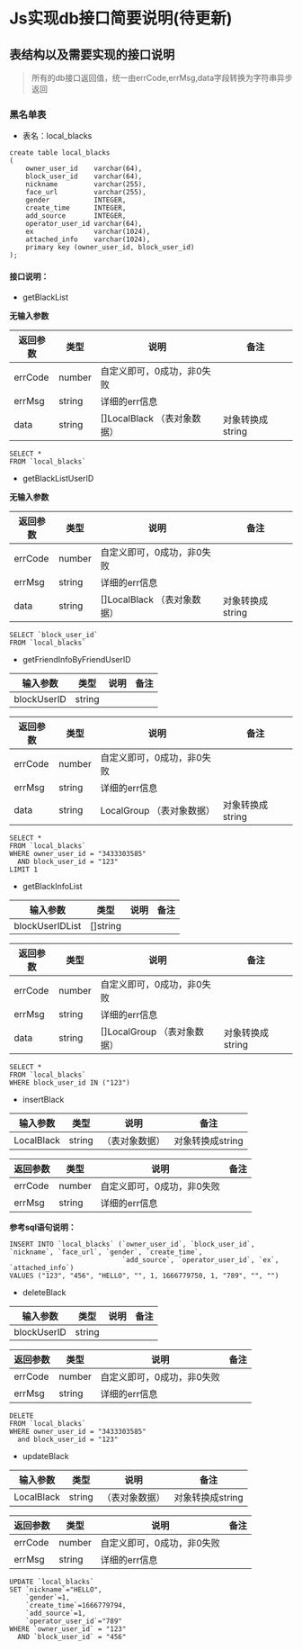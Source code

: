 # Js实现db接口简要说明(待更新)

## 表结构以及需要实现的接口说明

> 所有的db接口返回值，统一由errCode,errMsg,data字段转换为字符串异步返回

### 黑名单表

- 表名：local_blacks

```sqlite
create table local_blacks
(
    owner_user_id    varchar(64),
    block_user_id    varchar(64),
    nickname         varchar(255),
    face_url         varchar(255),
    gender           INTEGER,
    create_time      INTEGER,
    add_source       INTEGER,
    operator_user_id varchar(64),
    ex               varchar(1024),
    attached_info    varchar(1024),
    primary key (owner_user_id, block_user_id)
);
```

#### 接口说明：

- getBlackList

**无输入参数**

| 返回参数    | 类型     | 说明             | 备注  |
|---------|--------|----------------|-----|
| errCode | number | 自定义即可，0成功，非0失败 |     |
| errMsg  | string | 详细的err信息       |     |
| data    | string | []LocalBlack  （表对象数据） |对象转换成string|

```sqlite
SELECT *
FROM `local_blacks`
```

- getBlackListUserID

**无输入参数**

| 返回参数    | 类型     | 说明             | 备注  |
|---------|--------|----------------|-----|
| errCode | number | 自定义即可，0成功，非0失败 |     |
| errMsg  | string | 详细的err信息       |     |
| data    | string | []LocalBlack  （表对象数据） |对象转换成string|

```sqlite
SELECT `block_user_id`
FROM `local_blacks`
```

- getFriendInfoByFriendUserID

| 输入参数              | 类型     | 说明  | 备注  |
|-------------------|--------|-----|-----|
| blockUserID      | string |     |     |

| 返回参数    | 类型     | 说明             | 备注  |
|---------|--------|----------------|-----|
| errCode | number | 自定义即可，0成功，非0失败 |     |
| errMsg  | string | 详细的err信息       |     |
| data    | string | LocalGroup  （表对象数据） |对象转换成string|

```sqlite
SELECT *
FROM `local_blacks`
WHERE owner_user_id = "3433303585"
  AND block_user_id = "123"
LIMIT 1
```

- getBlackInfoList

| 输入参数              | 类型       | 说明  | 备注  |
|-------------------|----------|-----|-----|
| blockUserIDList      | []string |     |     |

| 返回参数    | 类型     | 说明                    | 备注  |
|---------|--------|-----------------------|-----|
| errCode | number | 自定义即可，0成功，非0失败        |     |
| errMsg  | string | 详细的err信息              |     |
| data    | string | []LocalGroup  （表对象数据） |对象转换成string|

```sqlite
SELECT *
FROM `local_blacks`
WHERE block_user_id IN ("123")
```

- insertBlack

| 输入参数     | 类型     | 说明 | 备注       |
| --------- |--------| ----- |----------|
|LocalBlack   | string | （表对象数据） |对象转换成string|

| 返回参数     | 类型            | 说明 | 备注  |
| --------- | ------------ | ----- |-----|
| errCode      | number   | 自定义即可，0成功，非0失败 |     |
| errMsg     | string     | 详细的err信息 |     |

**参考sql语句说明：**

```sqlite
INSERT INTO `local_blacks` (`owner_user_id`, `block_user_id`, `nickname`, `face_url`, `gender`, `create_time`,
                            `add_source`, `operator_user_id`, `ex`, `attached_info`)
VALUES ("123", "456", "HELLO", "", 1, 1666779750, 1, "789", "", "")
```

- deleteBlack

| 输入参数     | 类型     | 说明  | 备注  |
| --------- |--------|-----|-----|
|blockUserID| string |     |     |

| 返回参数     | 类型            | 说明 | 备注  |
| --------- | ------------ | ----- |-----|
| errCode      | number   | 自定义即可，0成功，非0失败 |     |
| errMsg     | string     | 详细的err信息 |     |

```sqlite
DELETE
FROM `local_blacks`
WHERE owner_user_id = "3433303585"
  and block_user_id = "123"
```

- updateBlack

| 输入参数     | 类型     | 说明 | 备注       |
| --------- |--------| ----- |----------|
|LocalBlack  | string |（表对象数据） |对象转换成string|

| 返回参数     | 类型            | 说明 | 备注  |
| --------- | ------------ | ----- |-----|
| errCode      | number   | 自定义即可，0成功，非0失败 |     |
| errMsg     | string     | 详细的err信息 |     |

```sqlite
UPDATE `local_blacks`
SET `nickname`="HELLO",
    `gender`=1,
    `create_time`=1666779794,
    `add_source`=1,
    `operator_user_id`="789"
WHERE `owner_user_id` = "123"
  AND `block_user_id` = "456"
```